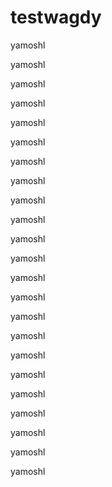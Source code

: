 # testwagdy



yamoshl




yamoshl




yamoshl






yamoshl





yamoshl



yamoshl





yamoshl






yamoshl




yamoshl



yamoshl



yamoshl



yamoshl



yamoshl



yamoshl



yamoshl




yamoshl





yamoshl




yamoshl



yamoshl





yamoshl



yamoshl


yamoshl



yamoshl
